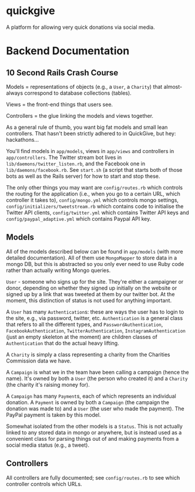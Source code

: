 quickgive
=========

A platform for allowing very quick donations via social media.

# Backend Documentation
## 10 Second Rails Crash Course

Models = representations of objects (e.g., a `User`, a `Charity`) that almost-always correspond to database collections (tables).

Views = the front-end things that users see.

Controllers = the glue linking the models and views together.

As a general rule of thumb, you want big fat models and small lean controllers. That hasn't been strictly adhered to in QuickGive, but hey: hackathons...

You'll find models in `app/models`, views in `app/views` and controllers in `app/controllers`. The Twitter stream bot lives in `lib/daemons/twitter_listen.rb`, and the Facebook one in `lib/daemons/facebook.rb`. See `start.sh` (a script that starts both of those bots as well as the Rails server) for how to start and stop these.

The only other things you may want are `config/routes.rb` which controls the routing for the application (i.e., when you go to a certain URL, which controller it takes to), `config/mongo.yml` which controls mongo settings, `config/initializers/tweetstream.rb` which contains code to initialise the Twitter API clients, `config/twitter.yml` which contains Twitter API keys and `config/paypal_adaptive.yml` which contains Paypal API key.

## Models

All of the models described below can be found in `app/models` (with more detailed documentation). All of them use `MongoMapper` to store data in a mongo DB, but this is abstracted so you only ever need to use Ruby code rather than actually writing Mongo queries.

`User` - someone who signs up for the site. They're either a campaigner or donor, depending on whether they signed up initially on the website or signed up by a link that was tweeted at them by our twitter bot. At the moment, this distinction of status is not used for anything important.

A `User` has many `Authentication`s: these are ways the user has to login to the site, e.g., via password, twitter, etc. `Authentication` is a general class that refers to all the different types, and `PasswordAuthentication`, `FacebookAuthentication`, `TwitterAuthentication`, `InstagramAuthentication` (just an empty skeleton at the moment) are children classes of `Authentication` that do the actual heavy lifting.

A `Charity` is simply a class representing a charity from the Charities Commission data we have.

A `Campaign` is what we in the team have been calling a campaign (hence the name). It's owned by both a `User` (the person who created it) and a `Charity` (the charity it's raising money for).

A `Campaign` has many `Payment`s, each of which represents an individual donation. A `Payment` is owned by both a `Campaign` (the campaign the donation was made to) and a `User` (the user who made the payment). The PayPal payment is taken by this model.

Somewhat isolated from the other models is a `Status`. This is not actually linked to any stored data in mongo or anywhere, but is instead used as a convenient class for parsing things out of and making payments from a social media status (e.g., a tweet).

## Controllers

All controllers are fully documented; see `config/routes.rb` to see which controller controls which URLs.
